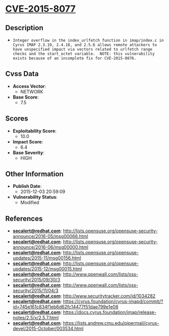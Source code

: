 
# [CVE-2015-8077](https://cve.mitre.org/cgi-bin/cvename.cgi?name=CVE-2015-8077)

## Description

- `Integer overflow in the index_urlfetch function in imap/index.c in Cyrus IMAP 2.3.19, 2.4.18, and 2.5.6 allows remote attackers to have unspecified impact via vectors related to urlfetch range checks and the start_octet variable.  NOTE: this vulnerability exists because of an incomplete fix for CVE-2015-8076.`

## Cvss Data

- **Access Vector**:
  - NETWORK
- **Base Score**:
  - 7.5

## Scores

- **Exploitability Score**:
  - 10.0
- **Impact Score**:
  - 6.4
- **Base Severity**:
  - HIGH

## Other Information

- **Publish Date**:
  - 2015-12-03 20:59:09
- **Vulnerability Status**:
  - Modified

## References

- **secalert@redhat.com**: http://lists.opensuse.org/opensuse-security-announce/2016-05/msg00066.html
- **secalert@redhat.com**: http://lists.opensuse.org/opensuse-security-announce/2016-06/msg00000.html
- **secalert@redhat.com**: http://lists.opensuse.org/opensuse-updates/2015-11/msg00156.html
- **secalert@redhat.com**: http://lists.opensuse.org/opensuse-updates/2015-12/msg00015.html
- **secalert@redhat.com**: http://www.openwall.com/lists/oss-security/2015/09/30/3
- **secalert@redhat.com**: http://www.openwall.com/lists/oss-security/2015/11/04/3
- **secalert@redhat.com**: http://www.securitytracker.com/id/1034282
- **secalert@redhat.com**: https://cyrus.foundation/cyrus-imapd/commit/?id=745e161c834f1eb6d62fc14477f51dae799e1e08
- **secalert@redhat.com**: https://docs.cyrus.foundation/imap/release-notes/2.5/x/2.5.7.html
- **secalert@redhat.com**: https://lists.andrew.cmu.edu/pipermail/cyrus-devel/2015-October/003534.html
